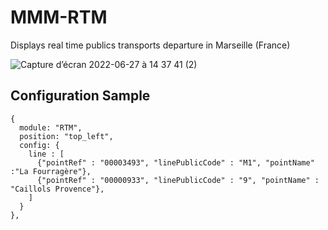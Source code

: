 # MMM-RTM
Displays real time publics transports departure in Marseille (France)

![Capture d’écran 2022-06-27 à 14 37 41 (2)](https://user-images.githubusercontent.com/54483988/177638383-e21d9743-406b-4d0d-89f9-56670cf4dc76.png)

## Configuration Sample
```
{
  module: "RTM",
  position: "top_left",
  config: {
    line : [
      {"pointRef" : "00003493", "linePublicCode" : "M1", "pointName" :"La Fourragère"},
      {"pointRef" : "00000933", "linePublicCode" : "9", "pointName" : "Caillols Provence"},
    ]
  }
},
```
